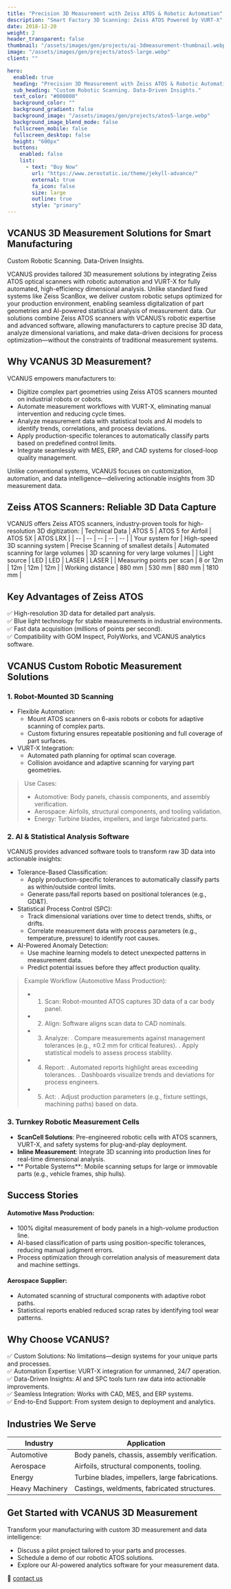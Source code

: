 ```yaml
---
title: "Precision 3D Measurement with Zeiss ATOS & Robotic Automation"
description: "Smart Factory 3D Scanning: Zeiss ATOS Powered by VURT-X"
date: 2018-12-20
weight: 2
header_transparent: false
thumbnail: "/assets/images/gen/projects/ai-3dmeasurement-thumbnail.webp"
image: "/assets/images/gen/projects/atos5-large.webp"
client: ""

hero:
  enabled: true
  heading: "Precision 3D Measurement with Zeiss ATOS & Robotic Automation"
  sub_heading: "Custom Robotic Scanning. Data-Driven Insights."
  text_color: "#000000"
  background_color: ""
  background_gradient: false
  background_image: "/assets/images/gen/projects/atos5-large.webp"
  background_image_blend_mode: false
  fullscreen_mobile: false
  fullscreen_desktop: false
  height: "600px"
  buttons:
    enabled: false
    list:
      - text: "Buy Now"
        url: "https://www.zerostatic.io/theme/jekyll-advance/"
        external: true
        fa_icon: false
        size: large
        outline: true
        style: "primary"
---
```


## VCANUS 3D Measurement Solutions for Smart Manufacturing

Custom Robotic Scanning. Data-Driven Insights.

VCANUS provides tailored 3D measurement solutions by integrating Zeiss ATOS optical scanners with robotic automation and VURT-X for fully automated, high-efficiency dimensional analysis. Unlike standard fixed systems like Zeiss ScanBox, we deliver custom robotic setups optimized for your production environment, enabling seamless digitalization of part geometries and AI-powered statistical analysis of measurement data.
Our solutions combine Zeiss ATOS scanners with VCANUS’s robotic expertise and advanced software, allowing manufacturers to capture precise 3D data, analyze dimensional variations, and make data-driven decisions for process optimization—without the constraints of traditional measurement systems.

## Why VCANUS 3D Measurement?

VCANUS empowers manufacturers to:
- Digitize complex part geometries using Zeiss ATOS scanners mounted on industrial robots or cobots.
- Automate measurement workflows with VURT-X, eliminating manual intervention and reducing cycle times.
- Analyze measurement data with statistical tools and AI models to identify trends, correlations, and process deviations.
- Apply production-specific tolerances to automatically classify parts based on predefined control limits.
- Integrate seamlessly with MES, ERP, and CAD systems for closed-loop quality management.

Unlike conventional systems, VCANUS focuses on customization, automation, and data intelligence—delivering actionable insights from 3D measurement data.

## Zeiss ATOS Scanners: Reliable 3D Data Capture

VCANUS offers Zeiss ATOS scanners, industry-proven tools for high-resolution 3D digitization:
| Technical Data | ATOS 5 | ATOS 5 for Airfoil | ATOS 5X | ATOS LRX |
| -- | -- | -- | -- | -- |
| Your system for | High-speed 3D scanning system | Precise Scanning of smallest details | Automated scanning for large volumes | 3D scanning for very large volumes |
| Light source | LED | LED | LASER | LASER |
| Measuring points per scan | 8 or 12m | 12m | 12m | 12m |
| Working distance | 880 mm | 530 mm | 880 mm | 1810 mm |

## Key Advantages of Zeiss ATOS
✅ High-resolution 3D data for detailed part analysis.
<br>
✅ Blue light technology for stable measurements in industrial environments.
<br>
✅ Fast data acquisition (millions of points per second).
<br>
✅ Compatibility with GOM Inspect, PolyWorks, and VCANUS analytics software.

## VCANUS Custom Robotic Measurement Solutions

### 1. Robot-Mounted 3D Scanning

- Flexible Automation:
    + Mount ATOS scanners on 6-axis robots or cobots for adaptive scanning of complex parts.
    + Custom fixturing ensures repeatable positioning and full coverage of part surfaces.
- VURT-X Integration:
    * Automated path planning for optimal scan coverage.
    * Collision avoidance and adaptive scanning for varying part geometries.
> Use Cases:
> + Automotive: Body panels, chassis components, and assembly verification.
> + Aerospace: Airfoils, structural components, and tooling validation.
> + Energy: Turbine blades, impellers, and large fabricated parts.

### 2. AI & Statistical Analysis Software

VCANUS provides advanced software tools to transform raw 3D data into actionable insights:

- Tolerance-Based Classification:
    + Apply production-specific tolerances to automatically classify parts as within/outside control limits.
    + Generate pass/fail reports based on positional tolerances (e.g., GD&T).
- Statistical Process Control (SPC):
    + Track dimensional variations over time to detect trends, shifts, or drifts.
    + Correlate measurement data with process parameters (e.g., temperature, pressure) to identify root causes.
- AI-Powered Anomaly Detection:
    + Use machine learning models to detect unexpected patterns in measurement data.
    + Predict potential issues before they affect production quality.
> Example Workflow (Automotive Mass Production):
>   + 1. Scan: Robot-mounted ATOS captures 3D data of a car body panel.
>   + 2. Align: Software aligns scan data to CAD nominals.
>   + 3. Analyze:
>       . Compare measurements against management tolerances (e.g., ±0.2 mm for critical features).
>       . Apply statistical models to assess process stability.
>   + 4. Report:
>       . Automated reports highlight areas exceeding tolerances.
>       . Dashboards visualize trends and deviations for process engineers.
>   + 5. Act:
>       . Adjust production parameters (e.g., fixture settings, machining paths) based on data.

### 3. Turnkey Robotic Measurement Cells

- **ScanCell Solutions**: Pre-engineered robotic cells with ATOS scanners, VURT-X, and safety systems for plug-and-play deployment.
- **Inline Measurement**: Integrate 3D scanning into production lines for real-time dimensional analysis.
- ** Portable Systems**: Mobile scanning setups for large or immovable parts (e.g., vehicle frames, ship hulls).

## Success Stories

#### Automotive Mass Production:
- 100% digital measurement of body panels in a high-volume production line.
- AI-based classification of parts using position-specific tolerances, reducing manual judgment errors.
- Process optimization through correlation analysis of measurement data and machine settings.

#### Aerospace Supplier:
- Automated scanning of structural components with adaptive robot paths.
- Statistical reports enabled reduced scrap rates by identifying tool wear patterns.

## Why Choose VCANUS?
✅ Custom Solutions: No limitations—design systems for your unique parts and processes.
<br>
✅ Automation Expertise: VURT-X integration for unmanned, 24/7 operation.
<br>
✅ Data-Driven Insights: AI and SPC tools turn raw data into actionable improvements.
<br>
✅ Seamless Integration: Works with CAD, MES, and ERP systems.
<br>
✅ End-to-End Support: From system design to deployment and analytics.


## Industries We Serve

| Industry | Application |
|---|---|
| Automotive | Body panels, chassis, assembly verification. |
| Aerospace | Airfoils, structural components, tooling. |
| Energy | Turbine blades, impellers, large fabrications. |
| Heavy Machinery | Castings, weldments, fabricated structures. |

## Get Started with VCANUS 3D Measurement

Transform your manufacturing with custom 3D measurement and data intelligence:

- Discuss a pilot project tailored to your parts and processes.
- Schedule a demo of our robotic ATOS solutions.
- Explore our AI-powered analytics software for your measurement data.

📩 [contact us](mailto:info@vcanus.com)
